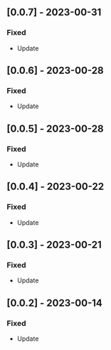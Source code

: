 ## [0.0.7] - 2023-00-31

### Fixed
-    Update

## [0.0.6] - 2023-00-28

### Fixed
-    Update

## [0.0.5] - 2023-00-28

### Fixed
-    Update

## [0.0.4] - 2023-00-22

### Fixed
-    Update

## [0.0.3] - 2023-00-21

### Fixed
-    Update

## [0.0.2] - 2023-00-14

### Fixed
-    Update

